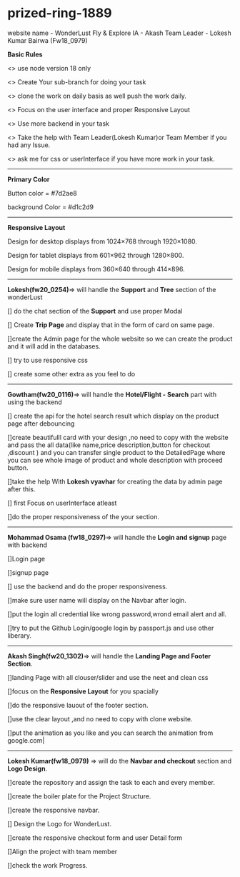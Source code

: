 # prized-ring-1889


website name - WonderLust Fly & Explore 
IA - Akash
Team Leader - Lokesh Kumar Bairwa (Fw18_0979)

**Basic Rules**

<> use node version 18 only

<> Create Your sub-branch for doing your task 

<> clone the work on daily basis  as well push the work daily.

<> Focus on the user interface and proper Responsive Layout

<> Use more backend in your task

<> Take the help with Team Leader(Lokesh Kumar)or Team Member if you had any Issue.

<> ask me for css or userInterface if you have more work in your task.


***********************************************************************************

**Primary Color**

Button color = #7d2ae8	

background Color = #d1c2d9

************************************************************************************

**Responsive Layout**

Design for desktop displays from 1024×768 through 1920×1080.

Design for tablet displays from 601×962 through 1280×800.

Design for mobile displays from 360×640 through 414×896.

*****************************************************************************************

**Lokesh(fw20_0254)**=> will handle the **Support** and **Tree** section of the wonderLust 

[] do the chat section of the **Support** and use proper Modal

[] Create **Trip Page** and display that in the form of card on same page.

[]create the Admin page for the whole website so we can create the product and it will add in the databases.

[] try to use responsive css

[] create some other extra as you feel to do

****************************************************************************

**Gowtham(fw20_0116)**=> will handle the **Hotel/Flight - Search** part with using the backend 


[] create the api for the hotel search result which display on the product page after debouncing 

[]create beautifulll card  with your design ,no need to copy with the website and pass the all data(like  name,price description,button for checkout ,discount ) and you can transfer single product to the DetailedPage where you can see whole image of product and whole description with proceed button.

[]take the help With **Lokesh vyavhar** for creating the data by admin page after this.

[] first Focus on userInterface atleast

[]do the proper responsiveness of the your section.

****************************************************************************

**Mohammad Osama (fw18_0297)**=> will handle the **Login and signup** page with backend 

[]Login page

[]signup page

[] use the backend and do the proper responsiveness.

[]make sure user name will display on the Navbar after login.

[]put the login all credential like wrong password,wrond email alert and all.

[]try to put the Github Login/google login by passport.js and use other liberary.

*******************************************************************************

**Akash Singh(fw20_1302)**=> will handle the **Landing Page and Footer Section**.

[]landing Page with all clouser/slider and use the neet and clean css 

[]focus on the **Responsive Layout** for you spacially 

[]do the responsive lauout of the footer section.

[]use the clear layout ,and no need to copy with clone website.

[]put the animation as you like and you can search the animation from google.com|

********************************************************************************

**Lokesh Kumar(fw18_0979)** => will do the **Navbar and checkout** section and **Logo Design**.

[]create the repository and assign the task to each and every member.

[]create the boiler plate for the Project Structure. 

[]create the responsive navbar.

[] Design the Logo for WonderLust.

[]create the responsive checkout form and user Detail form

[]Align the project with team member 

[]check the work Progress.

